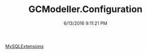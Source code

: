 ﻿---
title: GCModeller.Configuration
date: 6/13/2016 9:11:21 PM
---

[MySQLExtensions](T-GCModeller.Configuration.MySQLExtensions.html)
